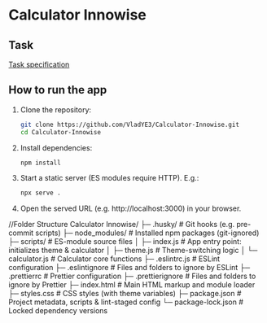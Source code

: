 # Calculator Innowise

## Task

[Task specification](https://docs.google.com/document/d/1zpXXeSae-BlcxPKgw3DhxZA92cspVailrPYoaXSYrW8/edit?tab=t.0)

## How to run the app

1. Clone the repository:
   ```bash
   git clone https://github.com/VladYE3/Calculator-Innowise.git
   cd Calculator-Innowise
   ```
2. Install dependencies:
   ```bash
   npm install
   ```
3. Start a static server (ES modules require HTTP). E.g.:
   ```bash
   npx serve .
   ```
4. Open the served URL (e.g. http://localhost:3000) in your browser.

//Folder Structure
Calculator Innowise/
├─ .husky/ # Git hooks (e.g. pre-commit scripts)
├─ node_modules/ # Installed npm packages (git-ignored)
├─ scripts/ # ES-module source files
│ ├─ index.js # App entry point: initializes theme & calculator
│ ├─ theme.js # Theme-switching logic
│ └─ calculator.js # Calculator core functions
├─ .eslintrc.js # ESLint configuration
├─ .eslintignore # Files and folders to ignore by ESLint
├─ .prettierrc # Prettier configuration
├─ .prettierignore # Files and folders to ignore by Prettier
├─ index.html # Main HTML markup and module loader
├─ styles.css # CSS styles (with theme variables)
├─ package.json # Project metadata, scripts & lint-staged config
└─ package-lock.json # Locked dependency versions
